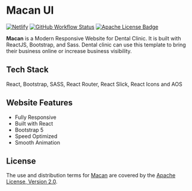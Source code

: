 Macan UI
========

[![Netlify](https://img.shields.io/netlify/f8149fae-bd2a-4529-99f0-76bd3e6bae79?style=for-the-badge&logo=netlify&logoColor=white&labelColor=00C7B7)](https://macan-ui.netlify.app/)
[![GitHub Workflow Status]][GitHub Workflow URL]
[![Apache License Badge]][Apache License, Version 2.0]

__Macan__ is a Modern Responsive Website for Dental Clinic. It is built with ReactJS, Bootstrap, and Sass. Dental
clinic can use this template to bring their business online or increase business visibility.

Tech Stack
----------

React, Bootstrap, SASS, React Router, React Slick, React Icons and AOS

Website Features
----------------

- Fully Responsive
- Built with React
- Bootstrap 5
- Speed Optimized
- Smooth Animation

License
-------

The use and distribution terms for [Macan]() are covered by the [Apache License, Version 2.0].

[Apache License Badge]: https://img.shields.io/badge/Apache%202.0-FE5D26.svg?style=for-the-badge&logo=Apache&logoColor=white
[Apache License, Version 2.0]: https://www.apache.org/licenses/LICENSE-2.0

[GitHub Workflow Status]: https://img.shields.io/github/actions/workflow/status/QubitPi/Macan/ci-cd.yaml?branch=master&logo=github&style=for-the-badge&label=CI/CD&labelColor=2088FF
[GitHub Workflow URL]: https://github.com/QubitPi/Macan/actions/workflows/ci-cd.yaml
